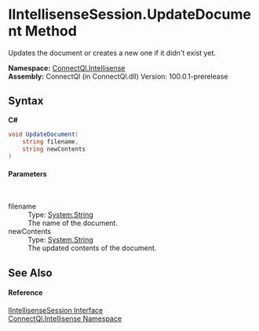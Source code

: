 # IIntellisenseSession.UpdateDocument Method 
 

Updates the document or creates a new one if it didn't exist yet.

**Namespace:**&nbsp;<a href="N_ConnectQl_Intellisense">ConnectQl.Intellisense</a><br />**Assembly:**&nbsp;ConnectQl (in ConnectQl.dll) Version: 100.0.1-prerelease

## Syntax

**C#**<br />
``` C#
void UpdateDocument(
	string filename,
	string newContents
)
```


#### Parameters
&nbsp;<dl><dt>filename</dt><dd>Type: <a href="http://msdn2.microsoft.com/en-us/library/s1wwdcbf" target="_blank">System.String</a><br />The name of the document.</dd><dt>newContents</dt><dd>Type: <a href="http://msdn2.microsoft.com/en-us/library/s1wwdcbf" target="_blank">System.String</a><br />The updated contents of the document.</dd></dl>

## See Also


#### Reference
<a href="T_ConnectQl_Intellisense_IIntellisenseSession">IIntellisenseSession Interface</a><br /><a href="N_ConnectQl_Intellisense">ConnectQl.Intellisense Namespace</a><br />